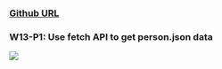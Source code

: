 ### [Github URL](https://github.com/anan826/1112-1N-js-demo-211410658.git)

### W13-P1: Use fetch API to get person.json data

![](https://slyliryvslfzxeqslixp.supabase.co/storage/v1/object/public/demo-58/md_1N_img/w13-p1.png)

